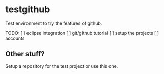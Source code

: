# testgithub

Test environment to try the features of github.

TODO:
[ ] eclipse integration
[ ] git/github tutorial
[ ] setup the projects
[ ] accounts

## Other stuff?

Setup a repository for the test project or use this one.
